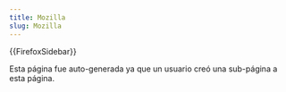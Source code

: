 ```yaml
---
title: Mozilla
slug: Mozilla
---
```


{{FirefoxSidebar}}

Esta página fue auto-generada ya que un usuario creó una sub-página a esta página.
